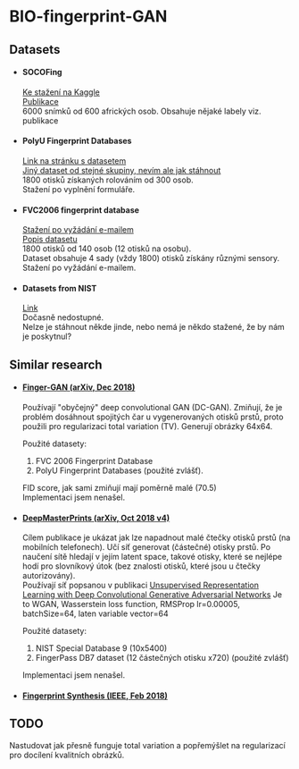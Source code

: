 # BIO-fingerprint-GAN

## Datasets

* #### SOCOFing
    [Ke stažení na Kaggle](https://www.kaggle.com/ruizgara/socofing)  
[Publikace](https://arxiv.org/pdf/1807.10609.pdf)  
6000 snímků od 600 afrických osob.
Obsahuje nějaké labely viz. publikace

* #### PolyU Fingerprint Databases
    [Link na stránku s datasetem](http://www4.comp.polyu.edu.hk/~csajaykr/fingerprint.htm)  
[Jiný dataset od stejné skupiny, nevím ale jak stáhnout](http://www4.comp.polyu.edu.hk/~biometrics/HRF/HRF_old.htm)  
1800 otisků získaných rolováním od 300 osob.  
Stažení po vyplnění formuláře.

* #### FVC2006 fingerprint database
    [Stažení po vyžádání e-mailem](http://atvs.ii.uam.es/atvs/fvc2006.html)  
[Popis datasetu](http://bias.csr.unibo.it/fvc2006/databases.asp)  
1800 otisků od 140 osob (12 otisků na osobu).  
Dataset obsahuje 4 sady (vždy 1800) otisků získány různými sensory.  
Stažení po vyžádání e-mailem.

* #### Datasets from NIST
    [Link](https://www.nist.gov/itl/iad/image-group/resources/biometric-special-databases-and-software)  
Dočasně nedostupné.  
Nelze je stáhnout někde jinde, nebo nemá je někdo stažené, že by nám je poskytnul?

## Similar research
* #### [Finger-GAN (arXiv, Dec 2018)](https://arxiv.org/abs/1812.10482)  
    Používají "obyčejný" deep convolutional GAN (DC-GAN). 
    Zmiňují, že je problém dosáhnout spojitých čar u vygenerovaných otisků prstů, proto
    použili pro regularizaci total variation (TV). 
    Generují obrázky 64x64.  
    
    Použité datasety:
    1. FVC 2006 Fingerprint Database 
    2. PolyU Fingerprint Databases (použité zvlášť).  
    
    FID score, jak sami zmiňují mají poměrně malé (70.5)  
    Implementaci jsem nenašel.
* #### [DeepMasterPrints (arXiv, Oct 2018 v4)](https://arxiv.org/abs/1705.07386)  
    Cílem publikace je ukázat jak lze napadnout malé čtečky otisků prstů (na mobilních telefonech).
    Učí síť generovat (částečné) otisky prstů. Po naučení sítě hledají v jejím latent space, takové otisky, které 
    se nejlépe hodí pro slovníkový útok (bez znalosti otisků, které jsou u čtečky autorizovány).  
    Používají síť popsanou v publikaci [Unsupervised Representation Learning with Deep Convolutional Generative Adversarial Networks](https://arxiv.org/abs/1511.06434)
    Je to WGAN, Wasserstein loss function, RMSProp lr=0.00005, batchSize=64, laten variable vector=64
    
    Použité datasety:
    1. NIST Special Database 9 (10x5400)  
    2. FingerPass DB7 dataset (12 částečných otisku x720) (použité zvlášť)  
    
     Implementaci jsem nenašel.
    
    
* #### [Fingerprint Synthesis (IEEE, Feb 2018)](https://ieeexplore.ieee.org/document/8411200)

## TODO
Nastudovat jak přesně funguje total variation a popřemýšlet na regularizací pro docílení kvalitních obrázků.
